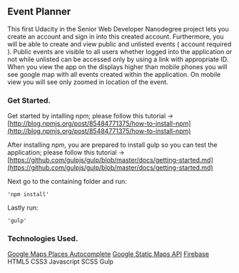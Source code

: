## Event Planner

This first Udacity in the Senior Web Developer Nanodegree project lets you create an account and sign in into this created account. Furthermore, you will be able to create and view public and unlisted events ( account required ). Public events are visible to all users whether logged into the application or not while unlisted can be accessed only by using a link with appropriate ID. When you view the app on the displays higher than mobile phones you will see google map with all events created within the application. On mobile view you will see only zoomed in location of the event.

### Get Started.

Get started by intalling npm; please follow this tutorial -> [http://blog.npmjs.org/post/85484771375/how-to-install-npm](http://blog.npmjs.org/post/85484771375/how-to-install-npm)

After installing npm, you are prepared to install gulp so you can test the application; please follow this tutorial -> [https://github.com/gulpjs/gulp/blob/master/docs/getting-started.md](https://github.com/gulpjs/gulp/blob/master/docs/getting-started.md)

Next go to the containing folder and run:

```'npm install'```

Lastly run:

```'gulp'```

### Technologies Used.

[Google Maps Places Autocomplete](https://developers.google.com/maps/documentation/javascript/examples/places-autocomplete)
[Google Static Maps API](https://developers.google.com/maps/documentation/static-maps/intro)
[Firebase](https://www.firebase.com/)
HTML5
CSS3
Javascript
SCSS
Gulp

